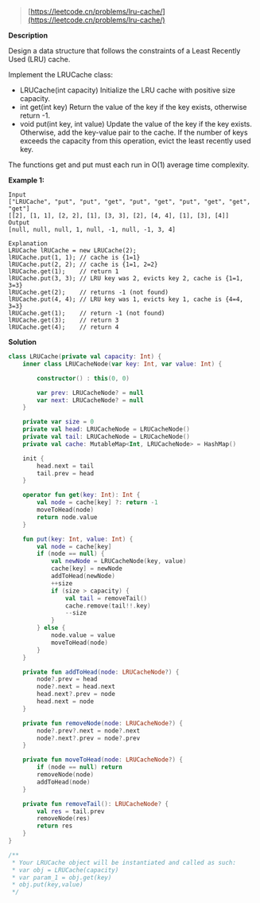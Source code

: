 > [https://leetcode.cn/problems/lru-cache/](https://leetcode.cn/problems/lru-cache/)

**Description**

Design a data structure that follows the constraints of a Least Recently Used (LRU) cache.

Implement the LRUCache class:

- LRUCache(int capacity) Initialize the LRU cache with positive size capacity.
- int get(int key) Return the value of the key if the key exists, otherwise return -1.
- void put(int key, int value) Update the value of the key if the key exists. Otherwise, add the key-value pair to the cache. If the number of keys exceeds the capacity from this operation, evict the least recently used key.

The functions get and put must each run in O(1) average time complexity.

**Example 1:**
```text
Input
["LRUCache", "put", "put", "get", "put", "get", "put", "get", "get", "get"]
[[2], [1, 1], [2, 2], [1], [3, 3], [2], [4, 4], [1], [3], [4]]
Output
[null, null, null, 1, null, -1, null, -1, 3, 4]

Explanation
LRUCache lRUCache = new LRUCache(2);
lRUCache.put(1, 1); // cache is {1=1}
lRUCache.put(2, 2); // cache is {1=1, 2=2}
lRUCache.get(1);    // return 1
lRUCache.put(3, 3); // LRU key was 2, evicts key 2, cache is {1=1, 3=3}
lRUCache.get(2);    // returns -1 (not found)
lRUCache.put(4, 4); // LRU key was 1, evicts key 1, cache is {4=4, 3=3}
lRUCache.get(1);    // return -1 (not found)
lRUCache.get(3);    // return 3
lRUCache.get(4);    // return 4
```

**Solution**
```kotlin
class LRUCache(private val capacity: Int) {
    inner class LRUCacheNode(var key: Int, var value: Int) {

        constructor() : this(0, 0)

        var prev: LRUCacheNode? = null
        var next: LRUCacheNode? = null
    }

    private var size = 0
    private val head: LRUCacheNode = LRUCacheNode()
    private val tail: LRUCacheNode = LRUCacheNode()
    private val cache: MutableMap<Int, LRUCacheNode> = HashMap()

    init {
        head.next = tail
        tail.prev = head
    }

    operator fun get(key: Int): Int {
        val node = cache[key] ?: return -1
        moveToHead(node)
        return node.value
    }

    fun put(key: Int, value: Int) {
        val node = cache[key]
        if (node == null) {
            val newNode = LRUCacheNode(key, value)
            cache[key] = newNode
            addToHead(newNode)
            ++size
            if (size > capacity) {
                val tail = removeTail()
                cache.remove(tail!!.key)
                --size
            }
        } else {
            node.value = value
            moveToHead(node)
        }
    }

    private fun addToHead(node: LRUCacheNode?) {
        node?.prev = head
        node?.next = head.next
        head.next?.prev = node
        head.next = node
    }

    private fun removeNode(node: LRUCacheNode?) {
        node?.prev?.next = node?.next
        node?.next?.prev = node?.prev
    }

    private fun moveToHead(node: LRUCacheNode?) {
        if (node == null) return
        removeNode(node)
        addToHead(node)
    }

    private fun removeTail(): LRUCacheNode? {
        val res = tail.prev
        removeNode(res)
        return res
    }
}

/**
 * Your LRUCache object will be instantiated and called as such:
 * var obj = LRUCache(capacity)
 * var param_1 = obj.get(key)
 * obj.put(key,value)
 */
```